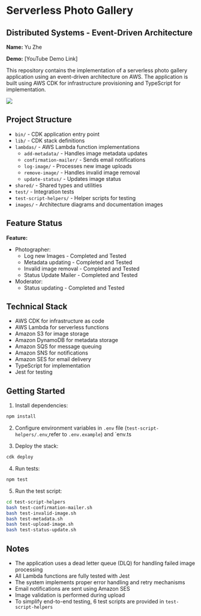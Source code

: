 # Serverless Photo Gallery

## Distributed Systems - Event-Driven Architecture

__Name:__ Yu Zhe

__Demo:__ [YouTube Demo Link]

This repository contains the implementation of a serverless photo gallery application using an event-driven architecture on AWS. The application is built using AWS CDK for infrastructure provisioning and TypeScript for implementation.

![](./images/arch.png)

## Project Structure

- `bin/` - CDK application entry point
- `lib/` - CDK stack definitions
- `lambdas/` - AWS Lambda function implementations
  - `add-metadata/` - Handles image metadata updates
  - `confirmation-mailer/` - Sends email notifications
  - `log-image/` - Processes new image uploads
  - `remove-image/` - Handles invalid image removal
  - `update-status/` - Updates image status
- `shared/` - Shared types and utilities
- `test/` - Integration tests
- `test-script-helpers/` - Helper scripts for testing
- `images/` - Architecture diagrams and documentation images

## Feature Status

__Feature:__
+ Photographer:
  + Log new Images - Completed and Tested
  + Metadata updating - Completed and Tested
  + Invalid image removal - Completed and Tested
  + Status Update Mailer - Completed and Tested
+ Moderator:
  + Status updating - Completed and Tested

## Technical Stack

- AWS CDK for infrastructure as code
- AWS Lambda for serverless functions
- Amazon S3 for image storage
- Amazon DynamoDB for metadata storage
- Amazon SQS for message queuing
- Amazon SNS for notifications
- Amazon SES for email delivery
- TypeScript for implementation
- Jest for testing

## Getting Started

1. Install dependencies:
```bash
npm install
```

2. Configure environment variables in `.env` file (`test-script-helpers/.env`,refer to `.env.example`) and `env.ts

3. Deploy the stack:
```bash
cdk deploy
```

4. Run tests:
```bash
npm test
```

5. Run the test script:
```bash
cd test-script-helpers
bash test-confirmation-mailer.sh
bash test-invalid-image.sh
bash test-metadata.sh
bash test-upload-image.sh
bash test-status-update.sh
```

## Notes

- The application uses a dead letter queue (DLQ) for handling failed image processing
- All Lambda functions are fully tested with Jest
- The system implements proper error handling and retry mechanisms
- Email notifications are sent using Amazon SES
- Image validation is performed during upload
- To simplify end-to-end testing, 6 test scripts are provided in `test-script-helpers`
